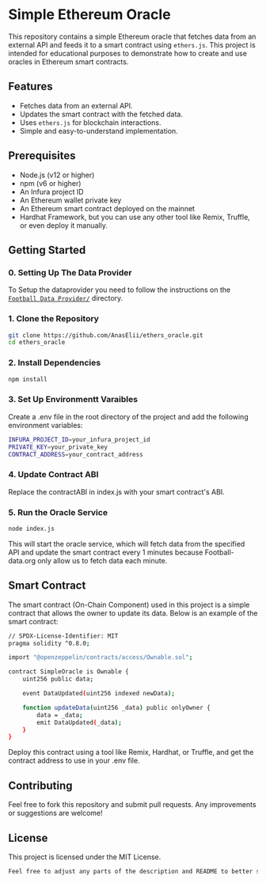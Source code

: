 # Simple Ethereum Oracle

This repository contains a simple Ethereum oracle that fetches data from an external API and feeds it to a smart contract using `ethers.js`. This project is intended for educational purposes to demonstrate how to create and use oracles in Ethereum smart contracts.

## Features

- Fetches data from an external API.
- Updates the smart contract with the fetched data.
- Uses `ethers.js` for blockchain interactions.
- Simple and easy-to-understand implementation.

## Prerequisites

- Node.js (v12 or higher)
- npm (v6 or higher)
- An Infura project ID
- An Ethereum wallet private key
- An Ethereum smart contract deployed on the mainnet
- Hardhat Framework, but you can use any other tool like Remix, Truffle, or even deploy it manually. 

## Getting Started

### 0. Setting Up The Data Provider
To Setup the dataprovider you need to follow the instructions on the [`Football Data Provider/`](https://github.com/AnasElii/Ethers_Oracle/tree/master/Football_Data_Provider) directory.

### 1. Clone the Repository

```bash
git clone https://github.com/AnasElii/ethers_oracle.git
cd ethers_oracle
```

### 2. Install Dependencies

```bash
npm install
```

### 3. Set Up Environmentt Varaibles
Create a .env file in the root directory of the project and add the following environment variables:

```bash
INFURA_PROJECT_ID=your_infura_project_id
PRIVATE_KEY=your_private_key
CONTRACT_ADDRESS=your_contract_address
```

### 4. Update Contract ABI
Replace the contractABI in index.js with your smart contract's ABI.

### 5. Run the Oracle Service

```bash
node index.js
```

This will start the oracle service, which will fetch data from the specified API and update the smart contract every 1 minutes because Football-data.org only allow us to fetch data each minute.

## Smart Contract

The smart contract (On-Chain Component) used in this project is a simple contract that allows the owner to update its data. Below is an example of the smart contract:

```bash
// SPDX-License-Identifier: MIT
pragma solidity ^0.8.0;

import "@openzeppelin/contracts/access/Ownable.sol";

contract SimpleOracle is Ownable {
    uint256 public data;

    event DataUpdated(uint256 indexed newData);

    function updateData(uint256 _data) public onlyOwner {
        data = _data;
        emit DataUpdated(_data);
    }
}
```

Deploy this contract using a tool like Remix, Hardhat, or Truffle, and get the contract address to use in your .env file.

## Contributing
Feel free to fork this repository and submit pull requests. Any improvements or suggestions are welcome!

## License
This project is licensed under the MIT License.

```bash
Feel free to adjust any parts of the description and README to better suit your specific project details.
```
